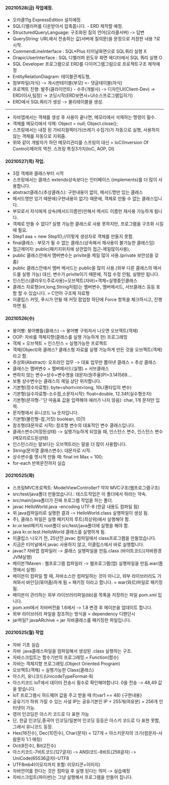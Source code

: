 #### 20210528(금) 작업예정.
- 오라클11g ExpressEdition 설치예정. 
- SQL디벨러퍼를 다운받아서 압축풉니다. - ERD 제작할 예정.
- StructuredQueryLanguage: 구조화된 질의 언어(오라클서버) -> 답변
- QueryString: URL에서 전송하는 값(서버에 질의문)을 문장으로 저장한 내용 ?로 시작.
- CommendLineInterface : SQL*Plus 터미널화면으로 SQL쿼리 실행 X
- GrapicUserInterface : SQL 디벨러퍼 윈도우  화면 에디터에서 SQL 쿼리 실행 O
- SQL Developer 프로그램으로 ERD를 다이어그램그림으로 프로젝트구조 제작예정
- EntityRelationDiagram: 테이블관계도형, 
- 첨부파일(자식) -> 게시판테이블(부모) <- 댓글테이블(자식)
- 프로젝트 진행: 발주(클라이언트) - 수주(개발사) -> 디자인UI(Client-Dev) -> ERD(이사,팀장) -> 코딩시작(ERD보면서+UI소스프로그램입히기)
- ERD에서 SQL쿼리가 생성 -> 물리테이블을 생성.
- ------------------------------------------------------------------------------------
- 자바앱에서는 객체를 생성 후 사용이 끝나면, 메모리에서 삭제하는 명령이 필수.
- 객체를 메모리에서 삭제: Object = null; Object.close();
- 스프링에서는 내장 된 가비지컬렉터가(쓰레기 수집가)가 자동으로 실행, 사용하지 않는 객체를 자동으로 지워줌.
- 위와 같이 개발자가 하던 메모리관리를 스프링의 대신 = IoC(Inversion Of Control)제어의 역전. 스프링 특징3가지(IoC, AOP, DI)

#### 20210527(목) 작업.
- 3장 객체와 클래스부터 시작
- 스프링에서는 클래스 extends상속보다는 인터페이스 (implements)를 더 많이 사용합니다.
- abstract클래스(추상클래스): 구현내용이 없이, 메서드명만 있는 클래스
- 매서드명만 있기 때문에(구현내용이 없기) 때문에, 객체로 만들 수 없는 클래스입니다.
- 부모로서 자식에게 상속(메서드이름만)만해서 메서드 이름만 재사용 가능하게 됩니다.
- 객체로 만들 수 없다? 실행 가능한 클래스로 사용 못하지만, 프로그램을 구조화 시킬 때 필요.
- Step1 aaa = new Step1();//이렇게 생성자로 객체를 만들지 못함.
- final클래스 : 부모가 될 수 없는 클래스(상속해서 재사용이 불가능한 클래스임)
- 접근제어자: public(패키지위치에 상관없이 접근-제일많이사용),
- public 클래스안에서 멤버변수는 privite을 제일 많이 사용.(private 보안성을 갖춤)
- public 클래스안에서 멤버 메서드는 public을 많이 사용.(외부 다른 클래스의 메서드를 실행 가능) 대신, 변수가 privite이기 때문에, 직접 수정 안됨, 실행만 됩니다.
- 인스턴스(클라우드주로사용)=오브젝트(자바)=객체=실행중인클래스
- 클래스 자료형(int,long,String처럼)는 멤버변수, 멤버메서드, 서브클래스 등등 포함 할 수 있습니다. = C언어 구조체 자료형
- 이클립스 커밋, 푸시가 안될 때 커밋 팝업창 하단에 Force 항목을 체크하시고, 진행하면 됨.

#### 20210526(수)
- 붕어빵: 붕어빵틀(클래스) -> 붕어빵 구워져서 나오면 오브젝트(객체)
- OOP: 자바를 객체지향(클래스를 실행 가능하게 한) 프로그래밍
- 객체 = 오브젝트 = 인스턴스 = 실행가능한 프로젝트
- 객체(Object)와 클래스? 클래스형 자료를 실행 가능하게 만든 것을 오브젝트(객체)라고 함.
- 추상화(Abstract): 오프라인 업무 -> 대표 업무만 뽑아낸 클래스 = 추상 클래스
- 클래스는 멤버변수 + 멤버메서드(실행) + 서브클래스
- 변하지 않는 변수=상수=변수명을 대문자(원주율)PI=3.141569....
- 보통 상수변수는 클래스의 제일 상단 위치합니다.
- 기본형(정수자료형): byte<short<int<long, 10L(롱타입의 변수)
- 기본형(실수자료형-소수점,소문자시작): float<double, 12.34f(실수형숫자)
- 기본형(문자형-''단 따옴표 값을 입력해야 에러가 나지 않음): char, 1개 문자만 입력.
- 문자형에서 유니코드 \u 숫자입니다.
- 기본형(불린형-참,거짓) boolean, (0|1)
- 참조형(대문자로 시작): 참조형 변수의 대표적인 변수 클래스입니다.
- 클래스변수(저장된상태) -> 실행가능하게 되었을 때, 인스턴스 변수, 인스턴스 변수(메모리로드된상태)
- 인스턴스라는 말보다는 오브젝트라는 말을 더 많이 사용합니다.
- String(문자열 클래스변수): 대문자로 시작.
- 상수변수를 명시적 만들 때: final int Max = 100;
- for-each 반복문전까지 실습

#### 20210525(화)
- 스프링MVC프로젝트: ModelViewController? 약자 MVC구조(웹프로그램구조)
- src/test/java폴더 만들었습니다.: 테스트작업은 이 폴더에서 하라는 약속.
- src/main/java폴더가 진짜 프로그램 작업을 하는 폴더.
- javac HelloWorld.java -encoding UTF-8 (한글 내용도 컴파일 됨)
- 위 java컴파일러로 실행한 결과 -> HelloWorld.class 실행파일이 생성 됨.
- 주), 클래스 파일은 실행 패키지의 루트(최상위)에서 실행해야 함.
- kr.or.test패키지 root폴더 src/test/java폴더에 실행을 해야 함.
- java kr.or.test.HelloWorld 클래스를 실행하게 됨.
- 이클립스 나오기 전, 25년전 javac 컴파일에서 class프로그램을 만들었습니다.
- 지금은 터미널에서 javac 사용하지 않고, 이클립스에서 바로 실행합니다.
- javac? 자바앱 컴파일러 -> 클래스 실행파일을 만듬.class (바이트코드)(자바환경JVM실행)
- 메이븐?Maven : 웹프로그램 컴파일러 -> 웹프로그램(앱) 실행파일을 만듬.war(톰캣에서 실행)
- 메이븐이 컴파일 할 때, 자바소스만 컴파일하는 것이 아니고, 외부 라이브러리도 가져와서 바인딩(묶어줌)하게 됨 =              패키징 이라고 합니다. = war(와르)파일로 패키징 됨.
- 메이븐이 관리하는 외부 라이브러리파일(lib)을 목록을 저장하는 파일 pom.xml 입니다.
- pom.xml에서 자바버전을 1.6에서 -> 1.8 변경 후 메이븐을 업데이트 합니다.
- 외부 라이브러리 파일을 참조하는 방식을 = dependency 디펜던시
- jar파일? javaARchive = jar 자바클래스를 패키징한 파일입니다.

#### 20210525(월) 작업
- 자바 기초 실습
- 자바 .java클래스파일을 컴파일해서 생성된 .class 실행하는 구조.
- 자바스크립트는 함수기반의 프로그래밍.= Function(함수)
- 자바는 객체지향 프로그래밍.(Object Oriented Program)
- 오브젝트(객체) = 실행가능한 Class(클래스)
- 아스키, 유니코드(UnicodeTypeFormat-8)
- 아스키코드 IoT에서 데이터 전송시 필수로 확인해야합니다. 0을 전송 -> 48,49 값을 받습니다.
- IoT 프로그램시 하드웨어 값을 주고 받을 때 if(var1 == 48) {구현내용}
- 공유기가 하위 가질 수 있는 사설 IP는 공유기본인 IP + 255개(여유분) = 256개 인터넷이 가능.
- 영어 인코딩은 아스키 코드로 다 표현 가능
- 단, 한글 인코딩,중국어 인코딩/일본어 인코딩 등등은 아스키 코드로 다 표현 못함, 그래서 유니코드 등장.
- Hex(16진수), Dec(10진수), Char(문자) = 127개 = 아스키문자의 크기(컴문자-사람문자 1:1 매칭)
- Oct(8진수), Bit(2진수)
- 아스키코드-7비트코드(127글자) -> ANSI코드-8비트(256글자) -> UniCode(65536글자)-UTF8
- UTF8mb4(이모지까지 포함: 이모티콘+이미지)
- 자바언어를 한다는 것은 컴파일 후 실행 된다는 의미 -> 실습예정
- 자바스크립트(파이썬)는 그냥 실행해서 프로그램을 만들어 집니다.